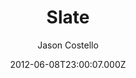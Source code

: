 ---
title: Slate
github: https://github.com/jasoncostello/slate
demo: https://jasoncostello.github.io/slate/
author: Jason Costello
ssg:
  - Jekyll
cms:
  - Markdown
date: 2012-06-08T23:00:07.000Z
description: >-
  Slate is theme for your GitHub Pages or Jekyll site.
  https://jasoncostello.github.io/slate
draft: false
publish_date: '2012-06-08T23:00:07Z'
update_date: '2017-02-28T07:01:39Z'
github_star: 157
github_fork: 131
---